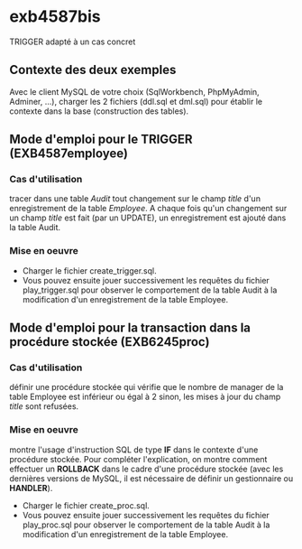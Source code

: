 # exb4587bis
TRIGGER adapté à un cas concret

## Contexte des deux exemples
Avec le client MySQL de votre choix (SqlWorkbench, PhpMyAdmin, Adminer, ...), charger les 2 fichiers (ddl.sql et dml.sql) pour établir le contexte dans la base (construction des tables).

## Mode d'emploi pour le TRIGGER (EXB4587employee)
### Cas d'utilisation
tracer dans une table _Audit_ tout changement sur le champ _title_ d'un enregistrement de la table _Employee_. A chaque fois qu'un changement sur un champ _title_ est fait (par un UPDATE), un enregistrement est ajouté dans la table Audit.
### Mise en oeuvre
- Charger le fichier create_trigger.sql.
- Vous pouvez ensuite jouer successivement les requêtes du fichier play_trigger.sql pour observer le comportement de la table Audit à la modification d'un enregistrement de la table Employee.

## Mode d'emploi pour la transaction dans la procédure stockée (EXB6245proc)
### Cas d'utilisation
définir une procédure stockée qui vérifie que le nombre de manager de la table Employee est inférieur ou égal à 2 sinon, les mises à jour du champ _title_ sont refusées.
### Mise en oeuvre
montre l'usage d'instruction SQL de type __IF__ dans le contexte d'une procédure stockée. Pour compléter l'explication, on montre comment effectuer un __ROLLBACK__ dans le cadre d'une procédure stockée (avec les dernières versions de MySQL, il est nécessaire de définir un gestionnaire ou __HANDLER__).
- Charger le fichier create_proc.sql.
- Vous pouvez ensuite jouer successivement les requêtes du fichier play_proc.sql pour observer le comportement de la table Audit à la modification d'un enregistrement de la table Employee.

